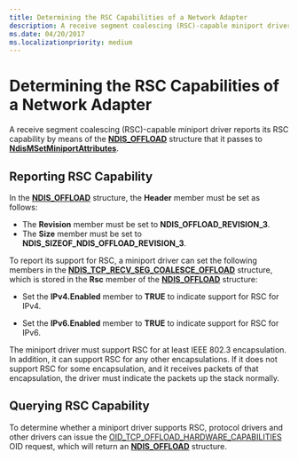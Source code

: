 ```yaml
---
title: Determining the RSC Capabilities of a Network Adapter
description: A receive segment coalescing (RSC)-capable miniport driver reports its RSC capability by means of the NDIS_OFFLOAD structure that it passes to NdisMSetMiniportAttributes.
ms.date: 04/20/2017
ms.localizationpriority: medium
---
```


# Determining the RSC Capabilities of a Network Adapter


A receive segment coalescing (RSC)-capable miniport driver reports its RSC capability by means of the [**NDIS\_OFFLOAD**](/windows-hardware/drivers/ddi/ntddndis/ns-ntddndis-_ndis_offload) structure that it passes to [**NdisMSetMiniportAttributes**](/windows-hardware/drivers/ddi/ndis/nf-ndis-ndismsetminiportattributes).

## Reporting RSC Capability


In the [**NDIS\_OFFLOAD**](/windows-hardware/drivers/ddi/ntddndis/ns-ntddndis-_ndis_offload) structure, the **Header** member must be set as follows:

-   The **Revision** member must be set to **NDIS\_OFFLOAD\_REVISION\_3**.
-   The **Size** member must be set to **NDIS\_SIZEOF\_NDIS\_OFFLOAD\_REVISION\_3**.

To report its support for RSC, a miniport driver can set the following members in the [**NDIS\_TCP\_RECV\_SEG\_COALESCE\_OFFLOAD**](/windows-hardware/drivers/ddi/ntddndis/ns-ntddndis-_ndis_tcp_recv_seg_coalesce_offload) structure, which is stored in the **Rsc** member of the [**NDIS\_OFFLOAD**](/windows-hardware/drivers/ddi/ntddndis/ns-ntddndis-_ndis_offload) structure:

-   Set the **IPv4.Enabled** member to **TRUE** to indicate support for RSC for IPv4.

-   Set the **IPv6.Enabled** member to **TRUE** to indicate support for RSC for IPv6.

The miniport driver must support RSC for at least IEEE 802.3 encapsulation. In addition, it can support RSC for any other encapsulations. If it does not support RSC for some encapsulation, and it receives packets of that encapsulation, the driver must indicate the packets up the stack normally.

## Querying RSC Capability


To determine whether a miniport driver supports RSC, protocol drivers and other drivers can issue the [OID\_TCP\_OFFLOAD\_HARDWARE\_CAPABILITIES](./oid-tcp-offload-hardware-capabilities.md) OID request, which will return an [**NDIS\_OFFLOAD**](/windows-hardware/drivers/ddi/ntddndis/ns-ntddndis-_ndis_offload) structure.

 

